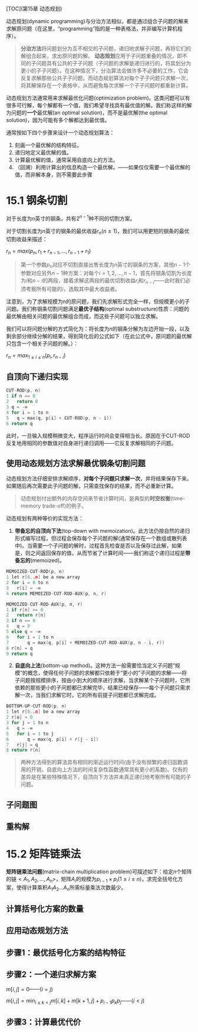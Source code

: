 [TOC](第15章 动态规划)

动态规划(dynamic programming)与分治方法相似，都是通过组合子问题的解来求解原问题（在这里，“programming”指的是一种表格法，并非编写计算机程序）。

> **分治方法**将问题划分为互不相交的子问题，递归地求解子问题，再将它们的解组合起来，求出原问题的解。
> **动态规划**应用于子问题重叠的情况，即不同的子问题具有公共的子子问题（子问题的求解是递归进行的，将其划分为更小的子子问题）。在这种情况下，分治算法会做许多不必要的工作，它会反复求解那些公共子子问题。而动态规划算法对每个子子问题只求解一次，将其解保存在一个表格中，从而避免每次求解一个子子问题时都重新计算。

动态规划方法通常用来求解最优化问题(optimization problem)。这类问题可以有很多可行解，每个解都有一个值，我们希望寻找具有最优值的解。我们称这样的解为问题的**一个**最优解(an optimal solution)，而不是最优解(the optimal solution)，因为可能有多个解都达到最优值。

通常按如下四个步骤来设计一个动态规划算法：

1. 刻画一个最优解的结构特征。
2. 递归地定义最优解的值。
3. 计算最优解的值，通常采用自底向上的方法。
4. （回溯）利用计算出的信息构造一个最优解。——如果仅仅需要一个最优解的值，而非解本身，则不需要此步骤

# 15.1 钢条切割

对于长度为$n$英寸的钢条，共有$2^{n - 1}$种不同的切割方案。

对于切割长度为$n$英寸的钢条的最优收益$r_n(n \geqslant 1)$，我们可以用更短的钢条的最优切割收益来描述：

$r_n = max(p_n, r_1 + r_{n-1}, …, r_{n-1} + r_1)$

> 第一个参数$p_n$对应不切割直接出售长度为$n$英寸的钢条的方案，其他$n - 1$个参数对应另外$n - 1$种方案：对每个$i = 1, 2, …, n - 1$，首先将钢条切割为长度为$i$和$n - i$的两段，接着求解这两段的最优切割收益$r_i$和$r_{n-i}$——此时我们必须考察所有可能的$i$，选取其中最大收益者。

注意到，为了求解规模为n的原问题，我们先求解形式完全一样，但规模更小的子问题。我们称钢条切割问题满足**最优子结构**(optimal substructure)性质：问题的最优解由相关问题的最优解组合而成，而这些子问题可以独立求解。

我们可以将问题分解的方式简化为：将长度为$n$的钢条分解为左边开始一段，以及剩余部分继续分解的结果，得到简化后的公式如下（在此公式中，原问题的最优解只包含一个相关子问题的解。）：

$r_n = max_{1 \leqslant i \leqslant n}(p_i, r_{n-i})$

## 自顶向下递归实现

```c
CUT-ROD(p, n)
1 if n == 0
2   return 0
3 q = -∞
4 for i = 1 to n
5   q = max(q, p[i] + CUT-ROD(p, n - i))
6 return q
```

此时，一旦输入规模稍微变大，程序运行时间会变得相当长。原因在于CUT-ROD反复地用相同的参数值对自身进行递归调用——它反复求解相同的子问题。

## 使用动态规划方法求解最优钢条切割问题

动态规划方法仔细安排求解顺序，**对每个子问题只求解一次**，并将结果保存下来。如果随后再次需要此子问题的解，只需查找保存的结果，而不必重新计算。

> 动态规划付出额外的内存空间来节省计算时间，是典型的**时空权衡**(time-memory trade-off)的例子。

动态规划有两种等价的实现方法：

1. **带备忘的自顶向下法**(top-down with memoization)。此方法仍按自然的递归形式编写过程，但过程会保存每个子问题的解(通常保存在一个数组或散列表中)。当需要一个子问题的解时，过程首先检查是否以及保存过此解，如果是，则之间返回保存的值，从而节省了计算时间——我们称这个递归过程是**带备忘的**(memoized)。

```c
MEMOIZED-CUT-ROD(p, n)
1 let r[0..n] be a new array
2 for i = 0 to n
3   r[i] = -∞
4 return MEMOIZED-CUT-ROD-AUX(p, n, r)
```

```c
MEMOIZED-CUT-ROD-AUX(p, n, r)
1 if r[n] >= 0
2   return r[n]
3 if n == 0
4   q = 0
5 else q = -∞
6   for i = 1 to n
7       q = max(q, p[i] + MEMOIZED-CUT-ROD-AUX(p, n - i, r))
8 r[n] = q
9 return q
```

2. **自底向上法**(bottom-up method)。这种方法一般需要恰当定义子问题“规模”的概念，使得任何子问题的求解都只依赖于“更小的”子问题的求解——将子问题按规模排序，按由小到大的顺序进行求解，当求解某个子问题时，它所依赖的那些更小的子问题都已求解完毕，结果已经保存——每个子问题只需求解一次，当我们求解它时，它的所有前提子问题都已求解完成。

```c
BOTTOM-UP-CUT-ROD(p, n)
1 let r[0..n] be a new array
2 r[o] = 0
3 for j = 1 to n
4   q = -∞
5   for i = 1 to j
6       q = max(q, p[i] + r[j - i])
7   r[j] = q
8 return r[n]
```

> 两种方法得到的算法具有相同的渐近运行时间(由于没有频繁的递归函数调用的开销，自底向上方法的时间复杂性函数通常具有更小的系数)。仅有的差异是在某些特殊情况下，自顶向下方法并未真正递归地考察所有可能的子问题。

## 子问题图

## 重构解

# 15.2 矩阵链乘法

**矩阵链乘法问题**(matrix-chain multiplication problem)可描述如下：给定$n$个矩阵的链$< A_1, A_2, …, A_n >$，矩阵$A_i$的规模为$p_{i-1} × p_i(1 \leqslant i \leqslant n)$，求完全括号化方案，使得计算乘积$A_1A_2…A_n$所需标量乘法次数最少。

## 计算括号化方案的数量

## 应用动态规划方法

## 步骤1：最优括号化方案的结构特征

## 步骤2：一个递归求解方案

$m[i, j] = 0——(i = j)$

$m[i, j] = \min_{i \leqslant k < j}{m[i, k] + m[k + 1, j] + p_{i-1}p_kp_j}——(i < j)$

## 步骤3：计算最优代价